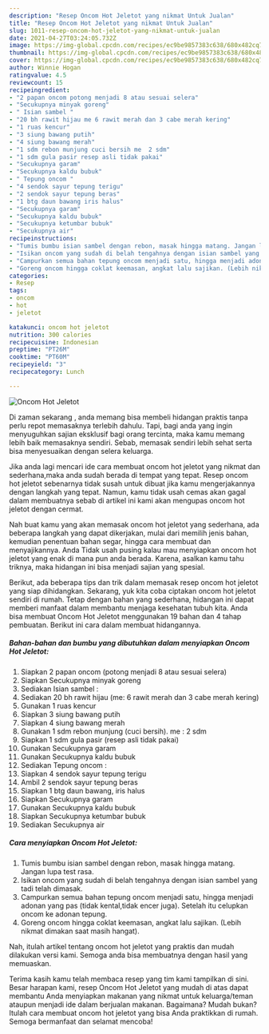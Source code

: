```yaml
---
description: "Resep Oncom Hot Jeletot yang nikmat Untuk Jualan"
title: "Resep Oncom Hot Jeletot yang nikmat Untuk Jualan"
slug: 1011-resep-oncom-hot-jeletot-yang-nikmat-untuk-jualan
date: 2021-04-27T03:24:05.732Z
image: https://img-global.cpcdn.com/recipes/ec9be9857383c638/680x482cq70/oncom-hot-jeletot-foto-resep-utama.jpg
thumbnail: https://img-global.cpcdn.com/recipes/ec9be9857383c638/680x482cq70/oncom-hot-jeletot-foto-resep-utama.jpg
cover: https://img-global.cpcdn.com/recipes/ec9be9857383c638/680x482cq70/oncom-hot-jeletot-foto-resep-utama.jpg
author: Winnie Hogan
ratingvalue: 4.5
reviewcount: 15
recipeingredient:
- "2 papan oncom potong menjadi 8 atau sesuai selera"
- "Secukupnya minyak goreng"
- " Isian sambel "
- "20 bh rawit hijau me 6 rawit merah dan 3 cabe merah kering"
- "1 ruas kencur"
- "3 siung bawang putih"
- "4 siung bawang merah"
- "1 sdm rebon munjung cuci bersih me  2 sdm"
- "1 sdm gula pasir resep asli tidak pakai"
- "Secukupnya garam"
- "Secukupnya kaldu bubuk"
- " Tepung oncom "
- "4 sendok sayur tepung terigu"
- "2 sendok sayur tepung beras"
- "1 btg daun bawang iris halus"
- "Secukupnya garam"
- "Secukupnya kaldu bubuk"
- "Secukupnya ketumbar bubuk"
- "Secukupnya air"
recipeinstructions:
- "Tumis bumbu isian sambel dengan rebon, masak hingga matang. Jangan lupa test rasa."
- "Isikan oncom yang sudah di belah tengahnya dengan isian sambel yang tadi telah dimasak."
- "Campurkan semua bahan tepung oncom menjadi satu, hingga menjadi adonan yang pas (tidak kental,tidak encer juga). Setelah itu celupkan oncom ke adonan tepung."
- "Goreng oncom hingga coklat keemasan, angkat lalu sajikan. (Lebih nikmat dimakan saat masih hangat)."
categories:
- Resep
tags:
- oncom
- hot
- jeletot

katakunci: oncom hot jeletot 
nutrition: 300 calories
recipecuisine: Indonesian
preptime: "PT26M"
cooktime: "PT60M"
recipeyield: "3"
recipecategory: Lunch

---
```



![Oncom Hot Jeletot](https://img-global.cpcdn.com/recipes/ec9be9857383c638/680x482cq70/oncom-hot-jeletot-foto-resep-utama.jpg)

Di zaman  sekarang , anda memang bisa membeli hidangan praktis tanpa perlu repot memasaknya terlebih dahulu. Tapi, bagi anda yang ingin menyuguhkan sajian eksklusif bagi orang tercinta, maka kamu memang lebih baik memasaknya sendiri. Sebab, memasak sendiri lebih sehat serta bisa menyesuaikan dengan selera keluarga.

Jika anda lagi mencari ide cara membuat oncom hot jeletot yang nikmat dan sederhana,maka anda sudah berada di tempat yang tepat. Resep oncom hot jeletot  sebenarnya tidak susah untuk dibuat jika kamu mengerjakannya dengan langkah yang tepat. Namun, kamu tidak usah cemas akan gagal dalam membuatnya 
sebab di artikel ini kami akan mengupas oncom hot jeletot dengan cermat.  



Nah buat kamu yang akan memasak oncom hot jeletot yang sederhana, ada beberapa langkah yang dapat dikerjakan, mulai dari memilih jenis bahan, kemudian penentuan bahan segar, hingga cara membuat dan menyajikannya. Anda Tidak usah pusing kalau mau menyiapkan oncom hot jeletot yang enak di mana pun anda berada. Karena, asalkan kamu  tahu triknya, maka hidangan ini bisa menjadi sajian yang spesial.

Berikut, ada beberapa tips dan trik dalam memasak resep oncom hot jeletot yang siap dihidangkan. Sekarang, yuk kita coba ciptakan oncom hot jeletot sendiri di rumah. Tetap dengan bahan yang sederhana, hidangan ini dapat memberi manfaat dalam membantu menjaga kesehatan tubuh kita. Anda bisa membuat Oncom Hot Jeletot menggunakan 19 bahan dan 4 tahap pembuatan. Berikut ini cara dalam membuat hidangannya.

<!--inarticleads1-->

##### Bahan-bahan dan bumbu yang dibutuhkan dalam menyiapkan Oncom Hot Jeletot:

1. Siapkan 2 papan oncom (potong menjadi 8 atau sesuai selera)
1. Siapkan Secukupnya minyak goreng
1. Sediakan  Isian sambel :
1. Sediakan 20 bh rawit hijau (me: 6 rawit merah dan 3 cabe merah kering)
1. Gunakan 1 ruas kencur
1. Siapkan 3 siung bawang putih
1. Siapkan 4 siung bawang merah
1. Gunakan 1 sdm rebon munjung (cuci bersih). me : 2 sdm
1. Siapkan 1 sdm gula pasir (resep asli tidak pakai)
1. Gunakan Secukupnya garam
1. Gunakan Secukupnya kaldu bubuk
1. Sediakan  Tepung oncom :
1. Siapkan 4 sendok sayur tepung terigu
1. Ambil 2 sendok sayur tepung beras
1. Siapkan 1 btg daun bawang, iris halus
1. Siapkan Secukupnya garam
1. Gunakan Secukupnya kaldu bubuk
1. Siapkan Secukupnya ketumbar bubuk
1. Sediakan Secukupnya air




<!--inarticleads2-->

##### Cara menyiapkan Oncom Hot Jeletot:

1. Tumis bumbu isian sambel dengan rebon, masak hingga matang. Jangan lupa test rasa.
1. Isikan oncom yang sudah di belah tengahnya dengan isian sambel yang tadi telah dimasak.
1. Campurkan semua bahan tepung oncom menjadi satu, hingga menjadi adonan yang pas (tidak kental,tidak encer juga). Setelah itu celupkan oncom ke adonan tepung.
1. Goreng oncom hingga coklat keemasan, angkat lalu sajikan. (Lebih nikmat dimakan saat masih hangat).




Nah, itulah artikel tentang  oncom hot jeletot  yang praktis dan mudah dilakukan versi kami. Semoga anda bisa membuatnya dengan hasil yang memuaskan. 

Terima kasih kamu telah membaca resep yang tim kami tampilkan di sini. Besar harapan kami, resep  Oncom Hot Jeletot yang mudah di atas dapat membantu Anda menyiapkan makanan yang nikmat untuk keluarga/teman ataupun menjadi ide dalam berjualan makanan. Bagaimana? Mudah bukan? Itulah cara membuat oncom hot jeletot yang bisa Anda praktikkan di rumah. Semoga bermanfaat dan selamat mencoba!

